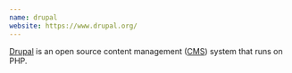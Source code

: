 ```yaml
---
name: drupal
website: https://www.drupal.org/
---
```

[Drupal](https://www.drupal.org/) is an open source content management ([CMS](/tags/CMS)) system that runs on PHP.
